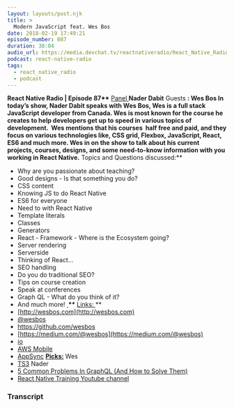 ```yaml
---
layout: layouts/post.njk
title: >
  Modern JavaScript feat. Wes Bos
date: 2018-02-19 17:49:21
episode_number: 087
duration: 38:04
audio_url: https://media.devchat.tv/reactnativeradio/React_Native_Radio_Episode_87.mp3
podcast: react-native-radio
tags:
  - react_native_radio
  - podcast
---
```


**React Native Radio | Episode 87\*\*** <u>Panel </u> **Nader Dabit** Guests **: Wes Bos In today’s show, Nader Dabit speaks with Wes Bos, Wes is a full stack JavaScript developer from Canada. Wes is most known for the course he creates to help developers get up to speed in various topics of development.&nbsp; Wes mentions that his courses&nbsp; half free and paid, and they focus on various technologies like, CSS grid, Flexbox, JavaScript, React, ES6 and much more. Wes in on the show to talk about his current projects, courses, designs, and some need-to-know information with you working in React Native.** Topics and Questions discussed:\*\*

- Why are you passionate about teaching?
- Good designs - Is that something you do?
- CSS content
- Knowing JS to do React Native
- ES6 for everyone
- Need to with React Native
- Template literals
- Classes
- Generators
- React - Framework - Where is the Ecosystem going?
- Server rendering
- Serverside
- Thinking of React…
- SEO handling
- Do you do traditional SEO?
- Tips on course creation
- Speak at conferences
- Graph QL - What do you think of it?
- And much more!
  **<u> </u>\*\*** <u>Links: </u>\*\*
- [http://wesbos.com](http://wesbos.com)
- <u>@wesbos</u>
- <u>https://github.com/wesbos</u>
- [https://medium.com/@wesbos](https://medium.com/@wesbos)
- [io](http://es6.io)
- [AWS Mobile](https://aws.amazon.com/mobile/)
- [AppSync](https://aws.amazon.com/appsync/)
  **<u>Picks:</u>** Wes
- [TS3](http://www.caldigit.com/thunderbolt-3-dock/thunderbolt-station-3/)
  Nader
- [5 Common Problems In GraphQL (And How to Solve Them)](https://medium.freecodecamp.org/five-common-problems-in-graphql-apps-and-how-to-fix-them-ac74d37a293c)
- [React Native Training Youtube channel](https://www.youtube.com/channel/UC8ivCOllOAo7MfPT9k3Hs-Q)

### Transcript
